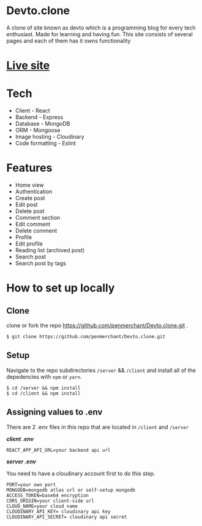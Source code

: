 # Devto.clone
A clone of site known as devto which is a programming blog for every tech enthusiast. Made for learning and having fun. 
This site consists of several pages and each of them has it owns functionality

# [Live site](https://penmerchant-devtoclone.onrender.com)


# Tech
- Client - React
- Backend - Express
- Database - MongoDB
- ORM - Mongoose
- Image hosting - Cloudinary
- Code formatting - Eslint

# Features

- Home view
- Authentication 
- Create post 
- Edit post 
- Delete post 
- Comment section
- Edit comment
- Delete comment
- Profile 
- Edit profile
- Reading list (archived post)
- Search post 
- Search post by tags

# How to set up locally

## Clone

clone or fork the repo https://github.com/penmerchant/Devto.clone.git .

```shell
$ git clone https://github.com/penmerchant/Devto.clone.git

```


## Setup

Navigate to the repo subdirectories ```/server``` && ```/client``` and install all of the depedencies with ```npm``` or ```yarn```.
```shell
$ cd /server && npm install
$ cd /client && npm install

```

## Assigning values to .env

There are 2 .env files in this repo that are located in ```/client``` and ```/server```

***client .env***

```env
REACT_APP_API_URL=your backend api url

```

***server .env***

You need to have a cloudinary account first to do this step. 

```env
PORT=your own port
MONGODB=mongodb atlas url or self-setup mongodb
ACCESS_TOKEN=base64 encryption
CORS_ORIGIN=your client-side url
CLOUD_NAME=your cloud name
CLOUDINARY_API_KEY= cloudinary api key
CLOUDINARY_API_SECRET= cloudinary api secret
```


              
    

            
